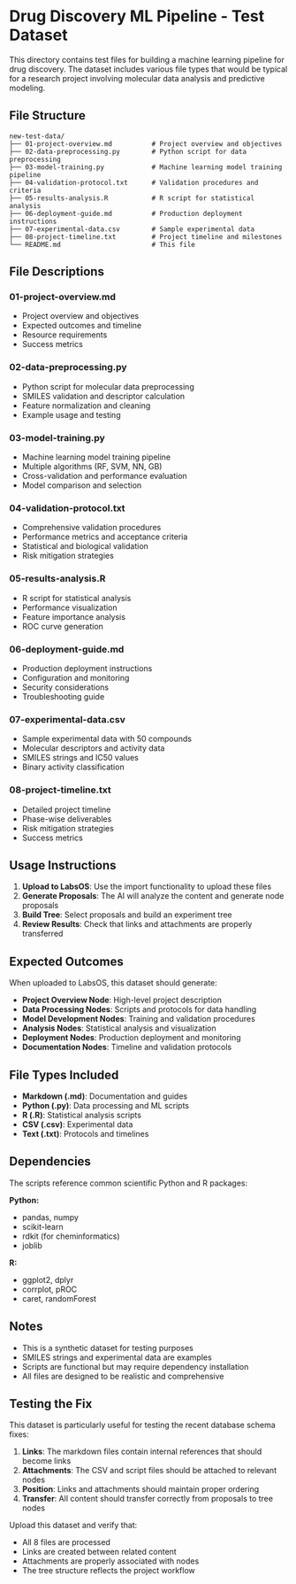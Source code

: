 # Drug Discovery ML Pipeline - Test Dataset

This directory contains test files for building a machine learning pipeline for drug discovery. The dataset includes various file types that would be typical for a research project involving molecular data analysis and predictive modeling.

## File Structure

```
new-test-data/
├── 01-project-overview.md          # Project overview and objectives
├── 02-data-preprocessing.py        # Python script for data preprocessing
├── 03-model-training.py            # Machine learning model training pipeline
├── 04-validation-protocol.txt      # Validation procedures and criteria
├── 05-results-analysis.R           # R script for statistical analysis
├── 06-deployment-guide.md          # Production deployment instructions
├── 07-experimental-data.csv        # Sample experimental data
├── 08-project-timeline.txt         # Project timeline and milestones
└── README.md                       # This file
```

## File Descriptions

### 01-project-overview.md
- Project overview and objectives
- Expected outcomes and timeline
- Resource requirements
- Success metrics

### 02-data-preprocessing.py
- Python script for molecular data preprocessing
- SMILES validation and descriptor calculation
- Feature normalization and cleaning
- Example usage and testing

### 03-model-training.py
- Machine learning model training pipeline
- Multiple algorithms (RF, SVM, NN, GB)
- Cross-validation and performance evaluation
- Model comparison and selection

### 04-validation-protocol.txt
- Comprehensive validation procedures
- Performance metrics and acceptance criteria
- Statistical and biological validation
- Risk mitigation strategies

### 05-results-analysis.R
- R script for statistical analysis
- Performance visualization
- Feature importance analysis
- ROC curve generation

### 06-deployment-guide.md
- Production deployment instructions
- Configuration and monitoring
- Security considerations
- Troubleshooting guide

### 07-experimental-data.csv
- Sample experimental data with 50 compounds
- Molecular descriptors and activity data
- SMILES strings and IC50 values
- Binary activity classification

### 08-project-timeline.txt
- Detailed project timeline
- Phase-wise deliverables
- Risk mitigation strategies
- Success metrics

## Usage Instructions

1. **Upload to LabsOS**: Use the import functionality to upload these files
2. **Generate Proposals**: The AI will analyze the content and generate node proposals
3. **Build Tree**: Select proposals and build an experiment tree
4. **Review Results**: Check that links and attachments are properly transferred

## Expected Outcomes

When uploaded to LabsOS, this dataset should generate:

- **Project Overview Node**: High-level project description
- **Data Processing Nodes**: Scripts and protocols for data handling
- **Model Development Nodes**: Training and validation procedures
- **Analysis Nodes**: Statistical analysis and visualization
- **Deployment Nodes**: Production deployment and monitoring
- **Documentation Nodes**: Timeline and validation protocols

## File Types Included

- **Markdown (.md)**: Documentation and guides
- **Python (.py)**: Data processing and ML scripts
- **R (.R)**: Statistical analysis scripts
- **CSV (.csv)**: Experimental data
- **Text (.txt)**: Protocols and timelines

## Dependencies

The scripts reference common scientific Python and R packages:

**Python:**
- pandas, numpy
- scikit-learn
- rdkit (for cheminformatics)
- joblib

**R:**
- ggplot2, dplyr
- corrplot, pROC
- caret, randomForest

## Notes

- This is a synthetic dataset for testing purposes
- SMILES strings and experimental data are examples
- Scripts are functional but may require dependency installation
- All files are designed to be realistic and comprehensive

## Testing the Fix

This dataset is particularly useful for testing the recent database schema fixes:

1. **Links**: The markdown files contain internal references that should become links
2. **Attachments**: The CSV and script files should be attached to relevant nodes
3. **Position**: Links and attachments should maintain proper ordering
4. **Transfer**: All content should transfer correctly from proposals to tree nodes

Upload this dataset and verify that:
- All 8 files are processed
- Links are created between related content
- Attachments are properly associated with nodes
- The tree structure reflects the project workflow
